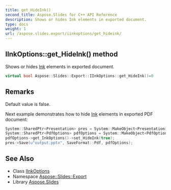 ```yaml
---
title: get_HideInk()
second_title: Aspose.Slides for C++ API Reference
description: Shows or hides Ink elements in exported document.
type: docs
weight: 1
url: /aspose.slides.export/iinkoptions/get_hideink/
---
```

## IInkOptions::get_HideInk() method


Shows or hides [Ink](../../../aspose.slides.ink/) elements in exported document.

```cpp
virtual bool Aspose::Slides::Export::IInkOptions::get_HideInk()=0
```

## Remarks


Default value is false. 

Next example demonstrates how to hide [Ink](../../../aspose.slides.ink/) elements in exported PDF document: 
```cpp
System::SharedPtr<Presentation> pres = System::MakeObject<Presentation>(u"pres.pptx");
System::SharedPtr<PdfOptions> pdfOptions = System::MakeObject<PdfOptions>();
pdfOptions->get_InkOptions()->set_HideInk(true);
pres->Save(u"output.pptx", SaveFormat::Pdf, pdfOptions);
```

## See Also

* Class [IInkOptions](../)
* Namespace [Aspose::Slides::Export](../../)
* Library [Aspose.Slides](../../../)